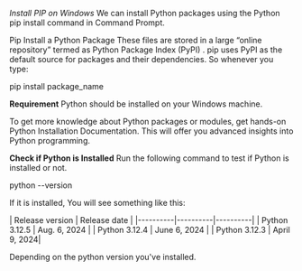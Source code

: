 *Install PIP on Windows*
We can install Python packages using the Python pip install command in Command Prompt.

Pip Install a Python Package
These files are stored in a large “online repository” termed as Python Package Index (PyPI) . pip uses PyPI as the default source for packages and their dependencies. So whenever you type:

pip install package_name

**Requirement**
Python should be installed on your Windows machine.

To get more knowledge about Python packages or modules, get hands-on Python Installation Documentation. This will offer you advanced insights into Python programming.

**Check if Python is Installed**
Run the following command to test if Python is installed or not.

python --version

If it is installed, You will see something like this:

| Release version |  Release date |
|----------|----------|----------|
| Python 3.12.5 |  Aug. 6, 2024 | 
| Python 3.12.4 |  June 6, 2024 | 
| Python 3.12.3 |  April 9, 2024| 

Depending on the python version you've installed.